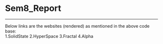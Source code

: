 # Sem8_Report
-------------------------------------------------------------------------------                       
Below links are the websites (rendered) as mentioned in the above code base:        
1.SolidState
2.HyperSpace
3.Fractal 
4.Alpha
